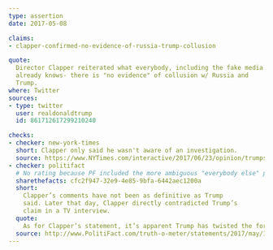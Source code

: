 ```yaml
---
type: assertion
date: 2017-05-08

claims:
- clapper-confirmed-no-evidence-of-russia-trump-collusion

quote:
  Director Clapper reiterated what everybody, including the fake media
  already knows- there is "no evidence" of collusion w/ Russia and
  Trump.
where: Twitter
sources:
- type: twitter
  user: realdonaldtrump
  id: 861712617299210240

checks:
- checker: new-york-times
  short: Clapper only said he wasn't aware of an investigation.
  source: https://www.NYTimes.com/interactive/2017/06/23/opinion/trumps-lies.html
- checker: politifact
  # No rating because PF included the more ambiguous "everybody else" part.
  sharethefacts: cfc2f947-32e9-4e85-9bfa-6442aec1200a
  short:
    Clapper’s comments have not been as definitive as Trump
    said. Later that day, Clapper directly contradicted Trump’s
    claim in a TV interview.
  quote:
    As for Clapper’s statement, it’s apparent Trump has twisted the former DNI’s words to make it appear as if he’s ruled out the possibility that evidence exists showing the Trump campaign colluded with Russian interlopers during the 2016 election. But Clapper’s statement was that he had no knowledge of collusion -- not that collusion didn’t occur. Clapper has since stated that his capacity as DNI would not necessarily give him the kind of access to the FBI investigation that one would need in order to determine whether or not evidence of collusion exists.
  source: http://www.PolitiFact.com/truth-o-meter/statements/2017/may/12/donald-trump/trumps-mostly-false-claim-clapper-said-no-collusio/
---
```

